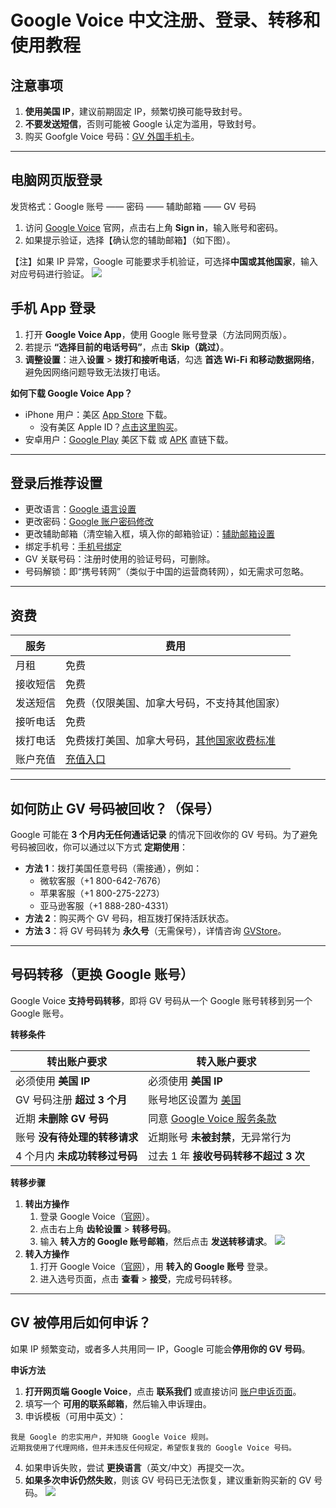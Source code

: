 # Google Voice 中文注册、登录、转移和使用教程

## 注意事项
1. **使用美国 IP**，建议前期固定 IP，频繁切换可能导致封号。
2. **不要发送短信**，否则可能被 Google 认定为滥用，导致封号。
3. 购买 Goofgle Voice 号码：[GV 外国手机卡](https://t.me/GVStore)。

---

## 电脑网页版登录

发货格式：Google 账号 —— 密码 —— 辅助邮箱 —— GV 号码

1.	访问 [Google Voice](https://voice.google.com/) 官网，点击右上角 **Sign in**，输入账号和密码。
2.	如果提示验证，选择【确认您的辅助邮箱】（如下图）。

【注】如果 IP 异常，Google 可能要求手机验证，可选择**中国或其他国家**，输入对应号码进行验证。
![](https://i.imgur.com/ZSuOzOH.png)

## 手机 App 登录
1.	打开 **Google Voice App**，使用 Google 账号登录（方法同网页版）。
2.	若提示 **“选择目前的电话号码”**，点击 **Skip（跳过）**。
3.	**调整设置**：进入**设置** > **拨打和接听电话**，勾选 **首选 Wi-Fi 和移动数据网络**，避免因网络问题导致无法拨打电话。

**如何下载 Google Voice App？**
- iPhone 用户：美区 [App Store](https://apps.apple.com/us/app/google-voice/id318698524) 下载。
    - 没有美区 Apple ID？[点击这里购买](https://t.me/GVStore)。
- 安卓用户：[Google Play](https://play.google.com/store/apps/details?id=com.google.android.apps.googlevoice&hl=zh&gl=US) 美区下载 或 [APK](https://apkpure.com/search?q=Google+Voice)  直链下载。

---

## 登录后推荐设置
- 更改语言：[Google 语言设置](https://myaccount.google.com/language?gar=1)
- 更改密码：[Google 账户密码修改](https://myaccount.google.com/signinoptions/password)
- 更改辅助邮箱（清空输入框，填入你的邮箱验证）：[辅助邮箱设置](https://myaccount.google.com/recovery/email)
- 绑定手机号：[手机号绑定](https://myaccount.google.com/signinoptions/rescuephone)
- GV 关联号码：注册时使用的验证号码，可删除。
- 号码解锁：即“携号转网”（类似于中国的运营商转网），如无需求可忽略。

---

## 资费
| 服务 | 费用 |
|---|---|
| 月租 | 免费 |
| 接收短信 | 免费 |
|发送短信  | 免费（仅限美国、加拿大号码，不支持其他国家） |
| 接听电话 | 免费 |
| 拨打电话 | 免费拨打美国、加拿大号码，[其他国家收费标准](](https://voice.google.com/u/0/rates?pli=1)) |
| 账户充值 | [充值入口](https://voice.google.com/u/0/billing) |

---

## 如何防止 GV 号码被回收？（保号）

Google 可能在 **3 个月内无任何通话记录** 的情况下回收你的 GV 号码。为了避免号码被回收，你可以通过以下方式 **定期使用**：

- **方法 1**：拨打美国任意号码（需接通），例如：
    - 微软客服（+1 800-642-7676）
    - 苹果客服（+1 800-275-2273）
    - 亚马逊客服（+1 888-280-4331）
- **方法 2**：购买两个 GV 号码，相互拨打保持活跃状态。
- **方法 3**：将 GV 号码转为 **永久号**（无需保号），详情咨询 [GVStore](https://t.me/GVStore)。

---

## 号码转移（更换 Google 账号）

Google Voice **支持号码转移**，即将 GV 号码从一个 Google 账号转移到另一个 Google 账号。

**转移条件**

| 转出账户要求 | 转入账户要求 |
|---|---|
| 必须使用 **美国 IP** | 必须使用 **美国 IP** |
|GV 号码注册 **超过 3 个月**  | 账号地区设置为 [美国](https://policies.google.com/terms) |
| 近期 **未删除 GV 号码** | 同意 [Google Voice 服务条款](https://voice.google.com) |
| 账号 **没有待处理的转移请求** | 近期账号 **未被封禁**，无异常行为 |
| 4 个月内 **未成功转移过号码** | 过去 1 年 **接收号码转移不超过 3 次** |

**转移步骤**

1. **转出方操作**
	1.	登录 Google Voice（[官网](https://voice.google.com)）。
	2.	点击右上角 **齿轮设置** > **转移号码**。
	3.	输入 **转入方的 Google 账号邮箱**，然后点击 **发送转移请求**。
![](https://i.imgur.com/b4sTmtB.png)
2. **转入方操作**
	1.	打开 Google Voice（[官网](https://voice.google.com)），用 **转入的 Google 账号** 登录。
	2.	进入选号页面，点击 **查看** > **接受**，完成号码转移。

---

## GV 被停用后如何申诉？

如果 IP 频繁变动，或者多人共用同一 IP，Google 可能会**停用你的 GV 号码**。

**申诉方法**
1.	**打开网页端 Google Voice**，点击 **联系我们** 或直接访问 [账户申诉页面](https://support.google.com/accounts/contact/suspended)。
2.	填写一个 **可用的联系邮箱**，然后输入申诉理由。
3.	申诉模板（可用中英文）：
```
我是 Google 的忠实用户，并知晓 Google Voice 规则。  
近期我使用了代理网络，但并未违反任何规定，希望恢复我的 Google Voice 号码。  
```
4.	如果申诉失败，尝试 **更换语言**（英文/中文）再提交一次。
5.	**如果多次申诉仍然失败**，则该 GV 号码已无法恢复，建议重新购买新的 GV 号码。
![](https://i.imgur.com/d8vfmvd.png)
